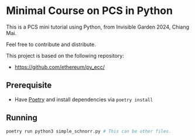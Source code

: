 # Minimal Course on PCS in Python

This is a PCS mini tutorial using Python, from Invisible Garden 2024, Chiang Mai.

Feel free to contribute and distribute.

This project is based on the following repository:

- https://github.com/ethereum/py_ecc/

## Prerequisite

- Have [Poetry](https://python-poetry.org/) and install dependencies via `poetry install`

## Running

```bash
poetry run python3 simple_schnorr.py # This can be other files.
```
